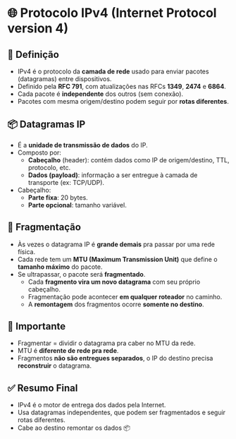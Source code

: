 # 🌐 Protocolo IPv4 (Internet Protocol version 4)

## 📄 Definição
- IPv4 é o protocolo da **camada de rede** usado para enviar pacotes (datagramas) entre dispositivos.
- Definido pela **RFC 791**, com atualizações nas RFCs **1349**, **2474** e **6864**.
- Cada pacote é **independente** dos outros (sem conexão).
- Pacotes com mesma origem/destino podem seguir por **rotas diferentes**.

## 📦 Datagramas IP
- É a **unidade de transmissão de dados** do IP.
- Composto por:
  - **Cabeçalho** (header): contém dados como IP de origem/destino, TTL, protocolo, etc.
  - **Dados (payload)**: informação a ser entregue à camada de transporte (ex: TCP/UDP).
- Cabeçalho:
  - **Parte fixa**: 20 bytes.
  - **Parte opcional**: tamanho variável.

## 🧩 Fragmentação
- Às vezes o datagrama IP é **grande demais** pra passar por uma rede física.
- Cada rede tem um **MTU (Maximum Transmission Unit)** que define o **tamanho máximo** do pacote.
- Se ultrapassar, o pacote será **fragmentado**.
  - Cada **fragmento vira um novo datagrama** com seu próprio cabeçalho.
  - Fragmentação pode acontecer **em qualquer roteador** no caminho.
  - A **remontagem** dos fragmentos ocorre **somente no destino**.

## 📌 Importante
- Fragmentar = dividir o datagrama pra caber no MTU da rede.
- MTU é **diferente de rede pra rede**.
- Fragmentos **não são entregues separados**, o IP do destino precisa **reconstruir** o datagrama.

## ✅ Resumo Final
- IPv4 é o motor de entrega dos dados pela Internet.
- Usa datagramas independentes, que podem ser fragmentados e seguir rotas diferentes.
- Cabe ao destino remontar os dados &#x1F4E6;

